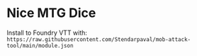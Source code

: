 # Nice MTG Dice
Install to Foundry VTT with: `https://raw.githubusercontent.com/Stendarpaval/mob-attack-tool/main/module.json`
